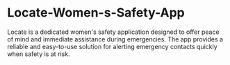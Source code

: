 # Locate-Women-s-Safety-App
Locate is a dedicated women's safety application designed to offer peace of mind and immediate assistance during emergencies. The app provides a reliable and easy-to-use solution for alerting emergency contacts quickly when safety is at risk.
